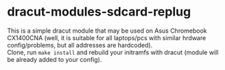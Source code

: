 # dracut-modules-sdcard-replug 
This is a simple dracut module that may be used on Asus Chromebook CX1400CNA (well, it is suitable for all laptops/pcs with similar hrdware config/problems, but all addresses are hardcoded).  
Clone, run `make install` and rebuild your initramfs with dracut (module will be already added to your config).
